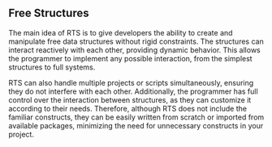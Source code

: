 ## Free Structures

The main idea of RTS is to give developers the ability to create 
and manipulate free data structures without rigid constraints. 
The structures can interact reactively with each other, providing 
dynamic behavior. This allows the programmer to implement any 
possible interaction, from the simplest structures to full systems.

RTS can also handle multiple projects or scripts simultaneously, 
ensuring they do not interfere with each other. Additionally, the 
programmer has full control over the interaction between structures, 
as they can customize it according to their needs. Therefore, 
although RTS does not include the familiar constructs, they can be 
easily written from scratch or imported from available packages, 
minimizing the need for unnecessary constructs in your project.